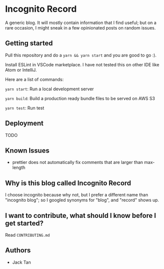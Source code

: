 # Incognito Record

A generic blog. It will mostly contain information that I find useful; but on a rare occasion,
I might sneak in a few opinionated posts on random issues.

## Getting started

Pull this repository and do a `yarn && yarn start` and you are good to go :).

Install ESLint in VSCode marketplace. I have not tested this on other IDE like Atom or IntelliJ.

Here are a list of commands:

`yarn start`: Run a local development server

`yarn build`: Build a production ready bundle files to be served on AWS S3

`yarn test`: Run test

## Deployment

TODO

## Known Issues

* prettier does not automatically fix comments that are larger than max-length

## Why is this blog called Incognito Record

I choose incognito because why not, but I prefer a different
name than "incognito blog"; so I googled synonyms for "blog", and "record" shows up.

## I want to contribute, what should I know before I get started?

Read `CONTRIBUTING.md`

## Authors

* Jack Tan
